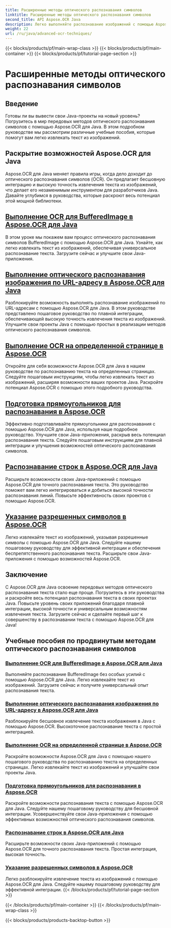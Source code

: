 ```yaml
---
title: Расширенные методы оптического распознавания символов
linktitle: Расширенные методы оптического распознавания символов
second_title: API Aspose.OCR Java
description: Легко выполняйте распознавание изображений с помощью Aspose.OCR для Java. Извлекайте текст легко и с высокой точностью. Улучшите свои проекты Java с помощью универсального распознавания текста.
weight: 22
url: /ru/java/advanced-ocr-techniques/
---
```


{{< blocks/products/pf/main-wrap-class >}}
{{< blocks/products/pf/main-container >}}
{{< blocks/products/pf/tutorial-page-section >}}

# Расширенные методы оптического распознавания символов

## Введение

Готовы ли вы вывести свои Java-проекты на новый уровень? Погрузитесь в мир передовых методов оптического распознавания символов с помощью Aspose.OCR для Java. В этом подробном руководстве мы рассмотрим различные учебные пособия, которые помогут вам легко извлекать текст из изображений.

## Раскрытие возможностей Aspose.OCR для Java

Aspose.OCR для Java меняет правила игры, когда дело доходит до оптического распознавания символов (OCR). Он предлагает бесшовную интеграцию и высокую точность извлечения текста из изображений, что делает его незаменимым инструментом для разработчиков Java. Давайте углубимся в руководства, которые раскроют весь потенциал этой мощной библиотеки.

## [Выполнение OCR для BufferedImage в Aspose.OCR для Java](./perform-ocr-buffered-image/)

В этом уроке мы покажем вам процесс оптического распознавания символов BufferedImage с помощью Aspose.OCR для Java. Узнайте, как легко извлекать текст из изображений, обеспечивая универсальное распознавание текста. Загрузите сейчас и улучшите свои Java-приложения.

## [Выполнение оптического распознавания изображения по URL-адресу в Aspose.OCR для Java](./perform-ocr-image-from-url/)

Разблокируйте возможность выполнять распознавание изображений по URL-адресам с помощью Aspose.OCR для Java. В этом руководстве представлено пошаговое руководство по плавной интеграции, обеспечивающей высокую точность извлечения текста из изображений. Улучшите свои проекты Java с помощью простых в реализации методов оптического распознавания символов.

## [Выполнение OCR на определенной странице в Aspose.OCR](./perform-ocr-on-page/)

Откройте для себя возможности Aspose.OCR для Java в нашем руководстве по распознаванию текста на определенных страницах. Следуйте пошаговым инструкциям, чтобы легко извлекать текст из изображений, расширяя возможности ваших проектов Java. Раскройте потенциал Aspose.OCR с помощью этого подробного руководства.

## [Подготовка прямоугольников для распознавания в Aspose.OCR](./prepare-rectangles-for-ocr/)

Эффективно подготавливайте прямоугольники для распознавания с помощью Aspose.OCR для Java, используя наше подробное руководство. Улучшите свои Java-приложения, раскрыв весь потенциал распознавания текста. Следуйте пошаговым инструкциям для плавной интеграции и улучшения возможностей оптического распознавания символов.

## [Распознавание строк в Aspose.OCR для Java](./recognize-lines/)

Расширьте возможности своих Java-приложений с помощью Aspose.OCR для точного распознавания текста. Это руководство поможет вам легко интегрироваться и добиться высокой точности распознавания линий. Повысьте эффективность своих проектов с помощью Aspose.OCR.

## [Указание разрешенных символов в Aspose.OCR](./specify-allowed-characters/)

Легко извлекайте текст из изображений, указывая разрешенные символы с помощью Aspose.OCR для Java. Следуйте нашему пошаговому руководству для эффективной интеграции и обеспечения беспрепятственного распознавания текста. Расширьте свои Java-приложения с помощью возможностей Aspose.OCR.

## Заключение

С Aspose.OCR для Java освоение передовых методов оптического распознавания текста стало еще проще. Погрузитесь в эти руководства и раскройте весь потенциал распознавания текста в своих проектах Java. Повысьте уровень своих приложений благодаря плавной интеграции, высокой точности и универсальным возможностям извлечения текста. Загрузите сейчас и сделайте первый шаг к совершенству в распознавании текста с помощью Aspose.OCR для Java!
## Учебные пособия по продвинутым методам оптического распознавания символов
### [Выполнение OCR для BufferedImage в Aspose.OCR для Java](./perform-ocr-buffered-image/)
Выполняйте распознавание BufferedImage без особых усилий с помощью Aspose.OCR для Java. Легко извлекайте текст из изображений. Загрузите сейчас и получите универсальный опыт распознавания текста.
### [Выполнение оптического распознавания изображения по URL-адресу в Aspose.OCR для Java](./perform-ocr-image-from-url/)
Разблокируйте бесшовное извлечение текста изображения в Java с помощью Aspose.OCR. Высокоточное распознавание текста с простой интеграцией.
### [Выполнение OCR на определенной странице в Aspose.OCR](./perform-ocr-on-page/)
Раскройте возможности Aspose.OCR для Java с помощью нашего пошагового руководства по распознаванию текста на определенных страницах. Легко извлекайте текст из изображений и улучшайте свои проекты Java.
### [Подготовка прямоугольников для распознавания в Aspose.OCR](./prepare-rectangles-for-ocr/)
Раскройте возможности распознавания текста с помощью Aspose.OCR для Java. Следуйте нашему пошаговому руководству для бесшовной интеграции. Усовершенствуйте свои Java-приложения с помощью эффективных возможностей оптического распознавания символов.
### [Распознавание строк в Aspose.OCR для Java](./recognize-lines/)
Расширьте возможности своих Java-приложений с помощью Aspose.OCR для точного распознавания текста. Простая интеграция, высокая точность.
### [Указание разрешенных символов в Aspose.OCR](./specify-allowed-characters/)
Легко разблокируйте извлечение текста из изображений с помощью Aspose.OCR для Java. Следуйте нашему пошаговому руководству для эффективной интеграции.
{{< /blocks/products/pf/tutorial-page-section >}}

{{< /blocks/products/pf/main-container >}}
{{< /blocks/products/pf/main-wrap-class >}}

{{< blocks/products/products-backtop-button >}}
